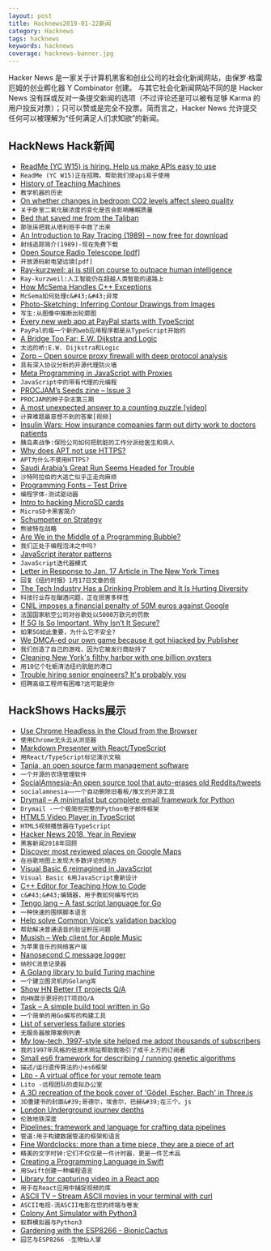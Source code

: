 ```yaml
---
layout: post
title: Hacknews2019-01-22新闻
category: Hacknews
tags: hacknews
keywords: hacknews
coverage: hacknews-banner.jpg
---
```


Hacker News 是一家关于计算机黑客和创业公司的社会化新闻网站，由保罗·格雷厄姆的创业孵化器 Y Combinator 创建。
与其它社会化新闻网站不同的是 Hacker News 没有踩或反对一条提交新闻的选项（不过评论还是可以被有足够 Karma 的用户投反对票）；只可以赞或是完全不投票。简而言之，Hacker News 允许提交任何可以被理解为“任何满足人们求知欲”的新闻。

## HackNews Hack新闻


- [ReadMe (YC W15) is hiring. Help us make APIs easy to use](http://readme.io/careers)
- `ReadMe (YC W15)正在招聘。帮助我们使api易于使用`
- [History of Teaching Machines](http://teachingmachin.es/timeline.html)
- `教学机器的历史`
- [On whether changes in bedroom CO2 levels affect sleep quality](https://www.gwern.net/zeo/CO2)
- `关于卧室二氧化碳浓度的变化是否会影响睡眠质量`
- [Bed that saved me from the Taliban](https://www.bbc.co.uk/news/stories-46882917)
- `那张床把我从塔利班手中救了出来`
- [An Introduction to Ray Tracing (1989) – now free for download](http://www.realtimerendering.com/blog/an-introduction-to-ray-tracing-is-now-free-for-download/)
- `射线追踪简介(1989)-现在免费下载`
- [Open Source Radio Telescope [pdf]](https://www.gnuradio.org/grcon/grcon18/presentations/open_source_radio_telescopes/2-John_Makous-OSRT.pdf)
- `开放源码射电望远镜[pdf]`
- [Ray-kurzweil: ai is still on course to outpace human intelligence](https://www.grayscott.com/seriouswonder-//ray-kurzweil-ai-is-still-on-course-to-outpace-human-intelligence)
- `Ray-kurzweil:人工智能仍在超越人类智能的道路上`
- [How McSema Handles C&#43;&#43; Exceptions](https://blog.trailofbits.com/2019/01/21/how-mcsema-handles-c-exceptions/)
- `McSema如何处理c&#43;&#43;异常`
- [Photo-Sketching: Inferring Contour Drawings from Images](https://arxiv.org/abs/1901.00542)
- `写生:从图像中推断出轮廓图`
- [Every new web app at PayPal starts with TypeScript](https://medium.com/paypal-engineering/why-every-new-web-app-at-paypal-starts-with-typescript-9d1acc07c839)
- `PayPal的每一个新的web应用程序都是从TypeScript开始的`
- [A Bridge Too Far: E.W. Dijkstra and Logic](https://vanemden.wordpress.com/2018/07/21/dijkstra-and-logic)
- `太远的桥:E.W. Dijkstra和Logic`
- [Zorp – Open source proxy firewall with deep protocol analysis](http://balasys.github.io/zorp/about/)
- `具有深入协议分析的开源代理防火墙`
- [Meta Programming in JavaScript with Proxies](https://itnext.io/meta-programming-in-javascript-with-proxies-64fa4898070e)
- `JavaScript中的带有代理的元编程`
- [PROCJAM’s Seeds zine – Issue 3](http://www.procjam.com/seeds/issues/3/)
- `PROCJAM的种子杂志第三期`
- [A most unexpected answer to a counting puzzle [video]](https://www.youtube.com/watch?v=HEfHFsfGXjs)
- `计算难题最意想不到的答案[视频]`
- [Insulin Wars: How insurance companies farm out dirty work to doctors patients](https://www.nytimes.com/2019/01/18/opinion/cost-insurance-diabetes-insulin.html)
- `胰岛素战争:保险公司如何把肮脏的工作分派给医生和病人`
- [Why does APT not use HTTPS?](https://whydoesaptnotusehttps.com/)
- `APT为什么不使用HTTPS?`
- [Saudi Arabia’s Great Run Seems Headed for Trouble](https://www.bloomberg.com/opinion/articles/2019-01-04/saudis-faces-cheap-oil-social-liberalization-climate-change)
- `沙特阿拉伯的大逃亡似乎正走向麻烦`
- [Programming Fonts – Test Drive](http://app.programmingfonts.org/)
- `编程字体-测试驱动器`
- [Intro to hacking MicroSD cards](http://bunniestudios.com/blog/?p=3554)
- `MicroSD卡黑客简介`
- [Schumpeter on Strategy](http://reactionwheel.net/2019/01/schumpeter-on-strategy.html)
- `熊彼特在战略`
- [Are We in the Middle of a Programming Bubble?](https://thinkfaster.co/2019/01/are-we-in-the-middle-of-a-giant-programming-bubble/)
- `我们正处于编程泡沫之中吗?`
- [JavaScript iterator patterns](https://loige.co/javascript-iterator-patterns)
- `JavaScript迭代器模式`
- [Letter in Response to Jan. 17 Article in The New York Times](https://reich.hms.harvard.edu/letter-response-jan-17-article-new-york-times)
- `回复《纽约时报》1月17日文章的信`
- [The Tech Industry Has a Drinking Problem and It Is Hurting Diversity](https://kevincrawley.io/posts/tech-industry-drinking-problem/)
- `科技行业存在酗酒问题，正在损害多样性`
- [CNIL imposes a financial penalty of 50M euros against Google](https://www.cnil.fr/en/cnils-restricted-committee-imposes-financial-penalty-50-million-euros-against-google-llc)
- `法国国家航空公司对谷歌处以5000万欧元的罚款`
- [If 5G Is So Important, Why Isn’t It Secure?](https://www.nytimes.com/2019/01/21/opinion/5g-cybersecurity-china.html)
- `如果5G如此重要，为什么它不安全?`
- [We DMCA-ed our own game because it got hijacked by Publisher](https://www.reddit.com/r/gamedev/comments/ai80zd/we_dmcaed_our_own_game_last_week_because_it_got/)
- `我们创造了自己的游戏，因为它被发行商劫持了`
- [Cleaning New York&#39;s filthy harbor with one billion oysters](https://www.cnn.com/2019/01/16/tech/billion-oyster-project/index.html)
- `用10亿个牡蛎清洁纽约肮脏的港口`
- [Trouble hiring senior engineers? It&#39;s probably you](https://hiringengineersbook.com/post/trouble-hiring/)
- `招聘高级工程师有困难?这可能是你`


## HackShows Hacks展示

- [ Use Chrome Headless in the Cloud from the Browser](https://webautomation.guru/?hn=1)
- `使用Chrome无头云从浏览器`
- [ Markdown Presenter with React/TypeScript](https://gwillz.github.io/slides/?tutorial)
- `用React/TypeScript标记演示文稿`
- [ Tania, an open source farm management software](https://github.com/Tanibox/tania-core)
- `一个开源的农场管理软件`
- [ SocialAmnesia-An open source tool that auto-erases old Reddits/tweets](https://github.com/Nick-Gottschlich/Social-Amnesia)
- `socialamnesia——一个自动删除旧看板/推文的开源工具`
- [ Drymail – A minimalist but complete email framework for Python](https://github.com/SkullTech/drymail)
- `Drymail -一个极简但完整的Python电子邮件框架`
- [ HTML5 Video Player in TypeScript](https://github.com/matvp91/indigo-player)
- `HTML5视频播放器在TypeScript`
- [ Hacker News 2018, Year in Review](https://chart.ly/stories/hacker-news-2018)
- `黑客新闻2018年回顾`
- [ Discover most reviewed places on Google Maps](https://www.top-rated.online)
- `在谷歌地图上发现大多数评论的地方`
- [ Visual Basic 6 reimagined in JavaScript](https://github.com/zubairq/yazz)
- `Visual Basic 6用JavaScript重新设计`
- [ C&#43;&#43; Editor for Teaching How to Code](http://emun.ro/workspace)
- `c&#43;&#43;编辑器，用于教如何编写代码`
- [ Tengo lang – A fast script language for Go](https://tengolang.com/)
- `一种快速的围棋脚本语言`
- [ Help solve Common Voice’s validation backlog](http://voice.mozilla.org)
- `帮助解决普通语音的验证积压问题`
- [ Musish – Web client for Apple Music](https://musi.sh)
- `为苹果音乐的网络客户端`
- [ Nanosecond C message logger](https://news.ycombinator.com/item?id=18954890)
- `纳秒C消息记录器`
- [ A Golang library to build Turing machine](https://made2591.github.io/posts/golang-turing-machine)
- `一个建立图灵机的Golang库`
- [Show HN Better IT projects Q/A](https://github.com/MKCG/better-it-projects)
- `向HN展示更好的IT项目Q/A`
- [ Task – A simple build tool written in Go](https://taskfile.org/)
- `一个简单的用Go编写的构建工具`
- [ List of serverless failure stories](https://github.com/cristim/serverless-failure-stories)
- `无服务器故障案例列表`
- [ My low-tech, 1997-style site helped me adopt thousands of subscribers](https://news.ycombinator.com/item?id=18941344)
- `我的1997年风格的低技术网站帮助我吸引了成千上万的订阅者`
- [ Small es6 framework for describing / running genetic algorithms](https://github.com/kousun12/genetic)
- `描述/运行遗传算法的小es6框架`
- [ Lito - A virtual office for your remote team](https://getlito.co)
- `Lito -远程团队的虚拟办公室`
- [ A 3D recreation of the book cover of &#39;Gödel, Escher, Bach&#39; in Three.js](https://aidenbuis.com/)
- `3D重建书的封面&#39;哥德尔，埃舍尔，巴赫&#39;在三个。js`
- [ London Underground journey depths](http://www.michalpaszkiewicz.co.uk/blog/tubedepths/?from=Amersham&amp;to=Tower&#43;Hill)
- `伦敦地铁深度`
- [ Pipelines: framework and language for crafting data pipelines](https://github.com/calebwin/pipelines)
- `管道:用于构建数据管道的框架和语言`
- [ Fine Wordclocks: more than a time piece, they are a piece of art](http://www.finewordclocks.com)
- `精美的文字时钟:它们不仅仅是一件计时器，更是一件艺术品`
- [ Creating a Programming Language in Swift](https://medium.com/@valdirunars/implementing-a-programming-language-in-swift-part-1-introduction-790840ef8bb5)
- `用Swift创建一种编程语言`
- [ Library for capturing video in a React app](https://github.com/trambarhq/relaks-media-capture-example/blob/master/README.md)
- `用于在React应用中捕捉视频的库`
- [ ASCII TV – Stream ASCII movies in your terminal with curl](https://github.com/martinraison/ascii-tv)
- `ASCII电视-流ASCII电影在您的终端与卷发`
- [ Colony Ant Simulator with Python3](https://github.com/riiswa/colony-ant-simulator)
- `蚁群模拟器与Python3`
- [ Gardening with the ESP8266 - BionicCactus](https://github.com/samsonmking/BionicCactus)
- `园艺与ESP8266 -生物仙人掌`


